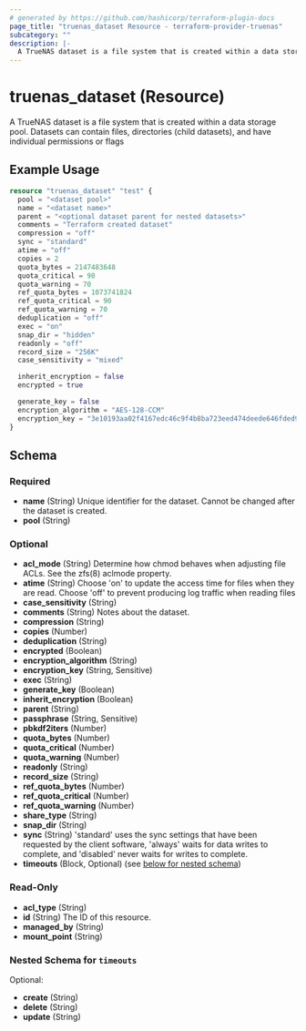 ```yaml
---
# generated by https://github.com/hashicorp/terraform-plugin-docs
page_title: "truenas_dataset Resource - terraform-provider-truenas"
subcategory: ""
description: |-
  A TrueNAS dataset is a file system that is created within a data storage pool. Datasets can contain files, directories (child datasets), and have individual permissions or flags
---
```


# truenas_dataset (Resource)

A TrueNAS dataset is a file system that is created within a data storage pool. Datasets can contain files, directories (child datasets), and have individual permissions or flags

## Example Usage

```terraform
resource "truenas_dataset" "test" {
  pool = "<dataset pool>"
  name = "<dataset name>"
  parent = "<optional dataset parent for nested datasets>"
  comments = "Terraform created dataset"
  compression = "off"
  sync = "standard"
  atime = "off"
  copies = 2
  quota_bytes = 2147483648
  quota_critical = 90
  quota_warning = 70
  ref_quota_bytes = 1073741824
  ref_quota_critical = 90
  ref_quota_warning = 70
  deduplication = "off"
  exec = "on"
  snap_dir = "hidden"
  readonly = "off"
  record_size = "256K"
  case_sensitivity = "mixed"

  inherit_encryption = false
  encrypted = true

  generate_key = false
  encryption_algorithm = "AES-128-CCM"
  encryption_key = "3e10193aa02f4167edc46c9f4b8ba723eed474deede646fded99628de1878d51"
}
```

<!-- schema generated by tfplugindocs -->
## Schema

### Required

- **name** (String) Unique identifier for the dataset. Cannot be changed after the dataset is created.
- **pool** (String)

### Optional

- **acl_mode** (String) Determine how chmod behaves when adjusting file ACLs. See the zfs(8) aclmode property.
- **atime** (String) Choose 'on' to update the access time for files when they are read. Choose 'off' to prevent producing log traffic when reading files
- **case_sensitivity** (String)
- **comments** (String) Notes about the dataset.
- **compression** (String)
- **copies** (Number)
- **deduplication** (String)
- **encrypted** (Boolean)
- **encryption_algorithm** (String)
- **encryption_key** (String, Sensitive)
- **exec** (String)
- **generate_key** (Boolean)
- **inherit_encryption** (Boolean)
- **parent** (String)
- **passphrase** (String, Sensitive)
- **pbkdf2iters** (Number)
- **quota_bytes** (Number)
- **quota_critical** (Number)
- **quota_warning** (Number)
- **readonly** (String)
- **record_size** (String)
- **ref_quota_bytes** (Number)
- **ref_quota_critical** (Number)
- **ref_quota_warning** (Number)
- **share_type** (String)
- **snap_dir** (String)
- **sync** (String) 'standard' uses the sync settings that have been requested by the client software, 'always' waits for data writes to complete, and 'disabled' never waits for writes to complete.
- **timeouts** (Block, Optional) (see [below for nested schema](#nestedblock--timeouts))

### Read-Only

- **acl_type** (String)
- **id** (String) The ID of this resource.
- **managed_by** (String)
- **mount_point** (String)

<a id="nestedblock--timeouts"></a>
### Nested Schema for `timeouts`

Optional:

- **create** (String)
- **delete** (String)
- **update** (String)


